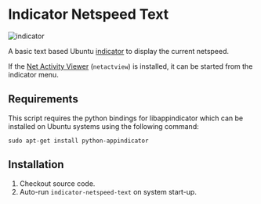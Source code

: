 # Indicator Netspeed Text

![indicator](https://github.com/rojaro/unity-netspeed-text/raw/master/images/screenshot.png)

A basic text based Ubuntu [indicator](http://unity.ubuntu.com/projects/appindicators/) to display the current netspeed.

If the [Net Activity Viewer](http://netactview.sourceforge.net/) (`netactview`) is installed, it can be started from the indicator menu.

## Requirements

This script requires the python bindings for libappindicator which can be installed on Ubuntu systems using the following command:

```
sudo apt-get install python-appindicator
```

## Installation

  1. Checkout source code.
  2. Auto-run `indicator-netspeed-text` on system start-up.


